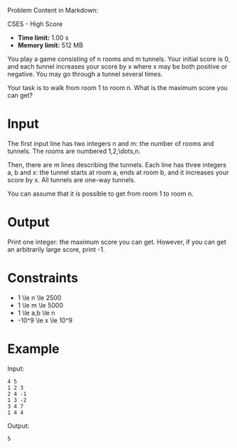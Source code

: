 Problem Content in Markdown:


CSES \- High Score




* **Time limit:** 1\.00 s
* **Memory limit:** 512 MB




You play a game consisting of n rooms and m tunnels. Your initial score is 0, and each tunnel increases your score by x where x may be both positive or negative. You may go through a tunnel several times.


Your task is to walk from room 1 to room n. What is the maximum score you can get?


Input
=====


The first input line has two integers n and m: the number of rooms and tunnels. The rooms are numbered 1,2,\\dots,n.


Then, there are m lines describing the tunnels. Each line has three integers a, b and x: the tunnel starts at room a, ends at room b, and it increases your score by x. All tunnels are one\-way tunnels.


You can assume that it is possible to get from room 1 to room n.


Output
======


Print one integer: the maximum score you can get. However, if you can get an arbitrarily large score, print \-1.


Constraints
===========


* 1 \\le n \\le 2500
* 1 \\le m \\le 5000
* 1 \\le a,b \\le n
* \-10^9 \\le x \\le 10^9


Example
=======


Input:



```
4 5
1 2 3
2 4 -1
1 3 -2
3 4 7
1 4 4

```

Output:



```
5

```
 
